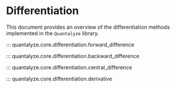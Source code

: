 # Differentiation

This document provides an overview of the differentiation methods implemented in the `Quantalyze` library.

::: quantalyze.core.differentiation.forward_difference

::: quantalyze.core.differentiation.backward_difference

::: quantalyze.core.differentiation.central_difference

::: quantalyze.core.differentiation.derivative
